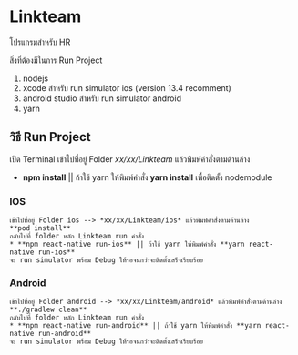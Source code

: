 # Linkteam
โปรแกรมสำหรับ HR

สิ่งที่ต้องมีในการ Run Project
  1. nodejs
  2. xcode สำหรับ run simulator ios (version 13.4 recomment)
  3. android studio สำหรับ run simulator android
  4. yarn

## วิธี Run Project
  เปิด Terminal เข้าไปที่อยู่ Folder *xx/xx/Linkteam* แล้วพิมพ์คำสั่งตามด้านล่าง
  * **npm install** || ถ้าใช้ yarn ให้พิมพ์คำสั่ง **yarn install** เพื่อติดตั้ง nodemodule
      
  ### IOS
    เข้าไปที่อยู่ Folder ios --> *xx/xx/Linkteam/ios* แล้วพิมพ์คำสั่งตามด้านล่าง
    **pod install**
    กลับไปที่ folder หลัก Linkteam run คำสั่ง
    * **npm react-native run-ios** || ถ้าใช้ yarn ให้พิมพ์คำสั่ง **yarn react-native run-ios**
    จะ run simulator พร้อม Debug ให้รอจนกว่าจะติดตั้งเสร็จเรียบร้อย
  
  ### Android
    เข้าไปที่อยู่ Folder android --> *xx/xx/Linkteam/android* แล้วพิมพ์คำสั่งตามด้านล่าง
    **./gradlew clean**
    กลับไปที่ folder หลัก Linkteam run คำสั่ง
    * **npm react-native run-android** || ถ้าใช้ yarn ให้พิมพ์คำสั่ง **yarn react-native run-android**
    จะ run simulator พร้อม Debug ให้รอจนกว่าจะติดตั้งเสร็จเรียบร้อย

